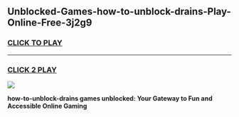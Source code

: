 
## Unblocked-Games-how-to-unblock-drains-Play-Online-Free-3j2g9
<h3>
<a href="https://premium76.site?title=how-to-unblock-drains&ref=26A">CLICK TO PLAY</a></h3>
<hr>

<h3>
<a href="https://premium76.site?title=how-to-unblock-drains&ref=26A">CLICK 2 PLAY</a>
  
</h3>

<a href="https://premium76.site?title=how-to-unblock-drains&ref=26A"><img src="https://clearcache.store/games.png"></a>


**how-to-unblock-drains games unblocked: Your Gateway to Fun and Accessible Online Gaming**
